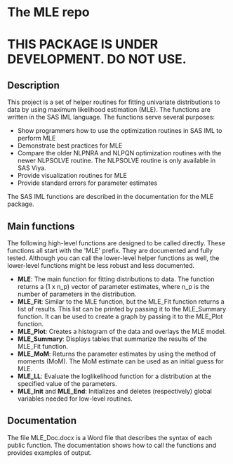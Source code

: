 # The MLE repo

# THIS PACKAGE IS UNDER DEVELOPMENT. DO NOT USE.

## Description

This project is a set of helper routines for fitting univariate distributions to data by using maximum likelihood estimation (MLE).
The functions are written in the SAS IML language. The functions serve several purposes:
- Show programmers how to use the optimization routines in SAS IML to perform MLE
- Demonstrate best practices for MLE
- Compare the older NLPNRA and NLPQN optimization routines with the newer NLPSOLVE routine. The NLPSOLVE routine is only available in SAS Viya.
- Provide visualization routines for MLE
- Provide standard errors for parameter estimates

The SAS IML functions are described in the documentation for the MLE package.

## Main functions

The following high-level functions are designed to be called directly. These functions all start with the 'MLE' prefix. They are documented and fully tested.
Although you can call the lower-level helper functions as well, the lower-level functions might be less robust and less documented.

- **MLE**: The main function for fitting distributions to data. The function returns a (1 x n_p) vector of parameter estimates, where n_p
is the number of parameters in the distribution. 
- **MLE_Fit**: Similar to the MLE function, but the MLE_Fit function returns a list of results. This list can be printed by passing it to the MLE_Summary function.
It can be used to create a graph by passing it to the MLE_Plot function. 
- **MLE_Plot**: Creates a histogram of the data and overlays the MLE model.
- **MLE_Summary**: Displays tables that summarize the results of the MLE_Fit function.
- **MLE_MoM**: Returns the parameter estimates by using the method of moments (MoM). The MoM estimate can be used as an initial guess for MLE.
- **MLE_LL**: Evaluate the loglikelihood function for a distribution at the specified value of the parameters.
- **MLE_Init** and **MLE_End**: Initializes and deletes (respectively) global variables needed for low-level routines.

## Documentation

The file MLE_Doc.docx is a Word file that describes the syntax of each public function. The documentation shows how to call the functions and provides examples of output.